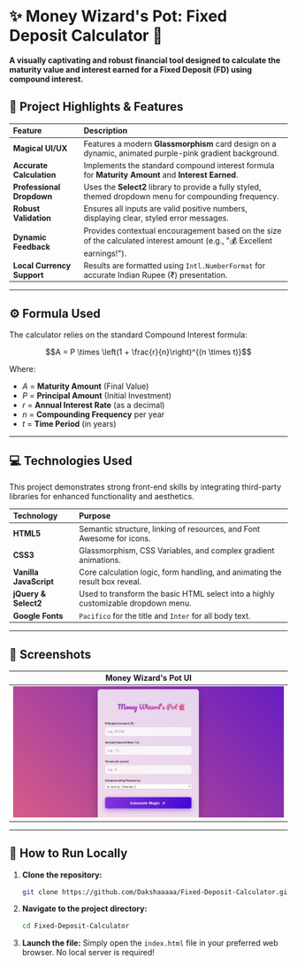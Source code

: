 # ✨ Money Wizard's Pot: Fixed Deposit Calculator 🔮

**A visually captivating and robust financial tool designed to calculate the maturity value and interest earned for a Fixed Deposit (FD) using compound interest.**

## 🌟 Project Highlights & Features

| Feature | Description |
| :--- | :--- |
| **Magical UI/UX** | Features a modern **Glassmorphism** card design on a dynamic, animated purple-pink gradient background. |
| **Accurate Calculation** | Implements the standard compound interest formula for **Maturity Amount** and **Interest Earned**. |
| **Professional Dropdown** | Uses the **Select2** library to provide a fully styled, themed dropdown menu for compounding frequency. |
| **Robust Validation** | Ensures all inputs are valid positive numbers, displaying clear, styled error messages. |
| **Dynamic Feedback** | Provides contextual encouragement based on the size of the calculated interest amount (e.g., "💰 Excellent earnings!"). |
| **Local Currency Support** | Results are formatted using `Intl.NumberFormat` for accurate Indian Rupee (₹) presentation. |

***

## ⚙️ Formula Used

The calculator relies on the standard Compound Interest formula:

$$A = P \times \left(1 + \frac{r}{n}\right)^{(n \times t)}$$

Where:
* $A$ = **Maturity Amount** (Final Value)
* $P$ = **Principal Amount** (Initial Investment)
* $r$ = **Annual Interest Rate** (as a decimal)
* $n$ = **Compounding Frequency** per year
* $t$ = **Time Period** (in years)

***

## 💻 Technologies Used

This project demonstrates strong front-end skills by integrating third-party libraries for enhanced functionality and aesthetics.

| Technology | Purpose |
| :--- | :--- |
| **HTML5** | Semantic structure, linking of resources, and Font Awesome for icons. |
| **CSS3** | Glassmorphism, CSS Variables, and complex gradient animations. |
| **Vanilla JavaScript** | Core calculation logic, form handling, and animating the result box reveal. |
| **jQuery & Select2** | Used to transform the basic HTML select into a highly customizable dropdown menu. |
| **Google Fonts** | `Pacifico` for the title and `Inter` for all body text. |

***

## 📸 Screenshots

| Money Wizard's Pot UI |
| :---: |
| ![FD Calculator Main Screen](/UI.jpeg) |
***

## 🚀 How to Run Locally

1.  **Clone the repository:**
    ```bash
    git clone https://github.com/Dakshaaaaa/Fixed-Deposit-Calculator.git
    ```
2.  **Navigate to the project directory:**
    ```bash
    cd Fixed-Deposit-Calculator
    ```
3.  **Launch the file:** Simply open the `index.html` file in your preferred web browser. No local server is required!